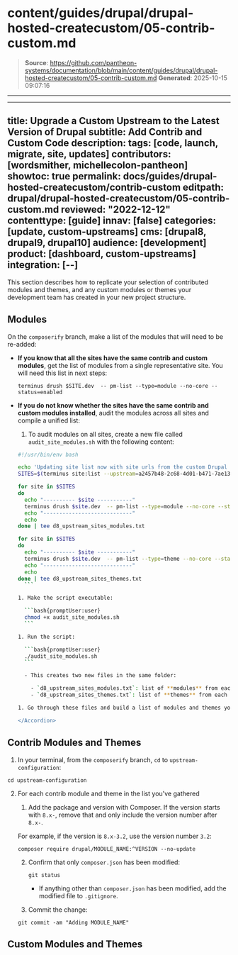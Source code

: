 # content/guides/drupal/drupal-hosted-createcustom/05-contrib-custom.md

> **Source**: https://github.com/pantheon-systems/documentation/blob/main/content/guides/drupal/drupal-hosted-createcustom/05-contrib-custom.md
> **Generated**: 2025-10-15 09:07:16

---

---
title: Upgrade a Custom Upstream to the Latest Version of Drupal
subtitle: Add Contrib and Custom Code
description: 
tags: [code, launch, migrate, site, updates]
contributors: [wordsmither, michellecolon-pantheon]
showtoc: true
permalink: docs/guides/drupal-hosted-createcustom/contrib-custom
editpath: drupal/drupal-hosted-createcustom/05-contrib-custom.md
reviewed: "2022-12-12"
contenttype: [guide]
innav: [false]
categories: [update, custom-upstreams]
cms: [drupal8, drupal9, drupal10]
audience: [development]
product: [dashboard, custom-upstreams]
integration: [--]
---

This section describes how to replicate your selection of contributed modules and themes, and any custom modules or themes your development team has created in your new project structure.

## Modules

On the `composerify` branch, make a list of the modules that will need to be re-added:

- **If you know that all the sites have the same contrib and custom modules**, get the list of modules from a single representative site. You will need this list in next steps:

  ```bash{promptUser:user}
  terminus drush $SITE.dev  -- pm-list --type=module --no-core --status=enabled
  ```

- **If you do not know whether the sites have the same contrib and custom modules installed**, audit the modules across all sites and compile a unified list:

  <Accordion title="Audit Contrib and Custom Modules" id="audit-contrib-custom-modules" icon="wrench">

  1. To audit modules on all sites, create a new file called `audit_site_modules.sh` with the following content:

    ```bash:title=audit_site_modules.sh
    #!/usr/bin/env bash

    echo 'Updating site list now with site urls from the custom Drupal Upstream.'
    SITES=$(terminus site:list --upstream=a2457b48-2c68-4d01-b471-7ae1337c9320 --field=Name)

    for site in $SITES
    do
      echo "---------- $site -----------"
      terminus drush $site.dev  -- pm-list --type=module --no-core --status=enabled
      echo "----------------------------"
      echo
    done | tee d8_upstream_sites_modules.txt

    for site in $SITES
    do
      echo "---------- $site -----------"
      terminus drush $site.dev  -- pm-list --type=theme --no-core --status=enabled
      echo "----------------------------"
      echo
    done | tee d8_upstream_sites_themes.txt
      ```
    
  1. Make the script executable:

      ```bash{promptUser:user}
      chmod +x audit_site_modules.sh
      ```
    
  1. Run the script:

      ```bash{promptUser:user}
      ./audit_site_modules.sh
      ```

      - This creates two new files in the same folder:

        - `d8_upstream_sites_modules.txt`: list of **modules** from each site
        - `d8_upstream_sites_themes.txt`: list of **themes** from each site

  1. Go through these files and build a list of modules and themes you'll need to add to the codebase.

  </Accordion>

## Contrib Modules and Themes

1. In your terminal, from the `composerify` branch, `cd` to `upstream-configuration`:

  ```bash{promptUser:user}
  cd upstream-configuration
  ```

2. For each contrib module and theme in the list you've gathered

    1. Add the package and version with Composer. If the version starts with `8.x-`, remove that and only include the version number after `8.x-`.

      For example, if the version is `8.x-3.2`, use the version number `3.2`:

      ```bash{promptUser:user}
      composer require drupal/MODULE_NAME:^VERSION --no-update
      ```

    2. Confirm that only `composer.json` has been modified:

       ```bash{promptUser:user}
       git status
       ```

       - If anything other than `composer.json` has been modified, add the modified file to `.gitignore`.

    3. Commit the change:

      ```bash{promptUser:user}
      git commit -am "Adding MODULE_NAME"
      ```

## Custom Modules and Themes

<Partial file="drupal/custom-modules-themes.md" />
